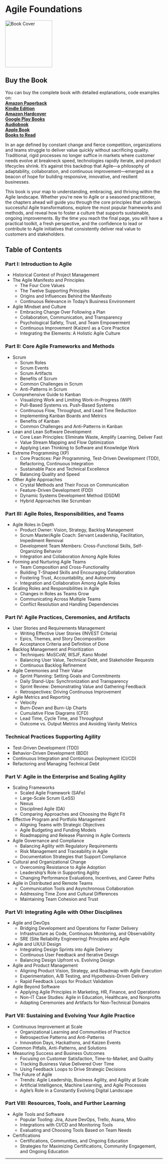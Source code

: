 # Agile Foundations

<img src="https://is1-ssl.mzstatic.com/image/thumb/Publication221/v4/6e/35/bd/6e35bd96-2efe-f2cc-03f1-fe7d36fd5059/7fc7c771-18dc-4954-9de7-ab1df16d68f3_cover_image.png/626x0w.webp" alt="Book Cover" width="150" />

## Buy the Book

You can buy the complete book with detailed explanations, code examples on:  
**[Amazon Paperback](https://www.amazon.com/dp/B0DPZK36F3)**  
**[Kindle Edition](https://www.amazon.com/dp/B0DPXBXSXL)**  
**[Amazon Hardcover](https://www.amazon.com/dp/B0DPZ6XFF1)**  
**[Google Play Books](https://play.google.com/store/books/details?id=89g2EQAAQBAJ)**  
**[Audiobook](https://play.google.com/store/audiobooks/details?id=AQAAAEDyw1uDuM)**  
**[Apple Book](https://books.apple.com/us/book/agile-foundations/id6739236119)**  
**[Books to Read](https://books2read.com/u/47e8XN)**

In an age defined by constant change and fierce competition, organizations and teams struggle to deliver value quickly without sacrificing quality. Traditional, rigid processes no longer suffice in markets where customer needs evolve at breakneck speed, technologies rapidly iterate, and product lifecycles shrink. It’s against this backdrop that Agile—a philosophy of adaptability, collaboration, and continuous improvement—emerged as a beacon of hope for building responsive, innovative, and resilient businesses.  

This book is your map to understanding, embracing, and thriving within the Agile landscape. Whether you’re new to Agile or a seasoned practitioner, the chapters ahead will guide you through the core principles that underpin successful Agile transformations, explore the most popular frameworks and methods, and reveal how to foster a culture that supports sustainable, ongoing improvements. By the time you reach the final page, you will have a practical toolkit, a fresh perspective, and the confidence to lead or contribute to Agile initiatives that consistently deliver real value to customers and stakeholders.

## Table of Contents

### Part I: Introduction to Agile
- Historical Context of Project Management
- The Agile Manifesto and Principles
  - The Four Core Values
  - The Twelve Supporting Principles
  - Origins and Influences Behind the Manifesto
  - Continuous Relevance in Today’s Business Environment
- Agile Mindset and Culture
  - Embracing Change Over Following a Plan
  - Collaboration, Communication, and Transparency
  - Psychological Safety, Trust, and Team Empowerment
  - Continuous Improvement (Kaizen) as a Core Practice
  - Integrating the Elements: A Holistic Agile Culture

### Part II: Core Agile Frameworks and Methods
- Scrum
  - Scrum Roles
  - Scrum Events
  - Scrum Artifacts
  - Benefits of Scrum
  - Common Challenges in Scrum
  - Anti-Patterns in Scrum
- Comprehensive Guide to Kanban
  - Visualizing Work and Limiting Work-in-Progress (WIP)
  - Pull-Based Systems vs. Push-Based Systems
  - Continuous Flow, Throughput, and Lead Time Reduction
  - Implementing Kanban Boards and Metrics
  - Benefits of Kanban
  - Common Challenges and Anti-Patterns in Kanban
- Lean and Lean Software Development
  - Core Lean Principles: Eliminate Waste, Amplify Learning, Deliver Fast
  - Value Stream Mapping and Flow Optimization
  - Applying Lean Thinking to Software and Knowledge Work
- Extreme Programming (XP)
  - Core Practices: Pair Programming, Test-Driven Development (TDD), Refactoring, Continuous Integration
  - Sustainable Pace and Technical Excellence
  - Balancing Quality and Speed
- Other Agile Approaches
  - Crystal Methods and Their Focus on Communication
  - Feature-Driven Development (FDD)
  - Dynamic Systems Development Method (DSDM)
  - Hybrid Approaches like Scrumban

### Part III: Agile Roles, Responsibilities, and Teams
- Agile Roles in Depth
  - Product Owner: Vision, Strategy, Backlog Management
  - Scrum Master/Agile Coach: Servant Leadership, Facilitation, Impediment Removal
  - Development Team Members: Cross-Functional Skills, Self-Organizing Behavior
  - Integration and Collaboration Among Agile Roles
- Forming and Nurturing Agile Teams
  - Team Composition and Cross-Functionality
  - Building T-Shaped Skills and Encouraging Collaboration
  - Fostering Trust, Accountability, and Autonomy
  - Integration and Collaboration Among Agile Roles
- Scaling Roles and Responsibilities in Agile
  - Changes in Roles as Teams Grow
  - Communicating Across Multiple Teams
  - Conflict Resolution and Handling Dependencies

### Part IV: Agile Practices, Ceremonies, and Artifacts
- User Stories and Requirements Management
  - Writing Effective User Stories (INVEST Criteria)
  - Epics, Themes, and Story Decomposition
  - Acceptance Criteria and Definition of Done
- Backlog Management and Prioritization
  - Techniques: MoSCoW, WSJF, Kano Model
  - Balancing User Value, Technical Debt, and Stakeholder Requests
  - Continuous Backlog Refinement
- Agile Ceremonies and Their Value
  - Sprint Planning: Setting Goals and Commitments
  - Daily Stand-Ups: Synchronization and Transparency
  - Sprint Review: Demonstrating Value and Gathering Feedback
  - Retrospectives: Driving Continuous Improvement
- Agile Metrics and Reporting
  - Velocity
  - Burn-Down and Burn-Up Charts
  - Cumulative Flow Diagrams (CFD)
  - Lead Time, Cycle Time, and Throughput
  - Outcome vs. Output Metrics and Avoiding Vanity Metrics

### Technical Practices Supporting Agility
- Test-Driven Development (TDD)
- Behavior-Driven Development (BDD)
- Continuous Integration and Continuous Deployment (CI/CD)
- Refactoring and Managing Technical Debt

### Part V: Agile in the Enterprise and Scaling Agility
- Scaling Frameworks
  - Scaled Agile Framework (SAFe)
  - Large-Scale Scrum (LeSS)
  - Nexus
  - Disciplined Agile (DA)
  - Comparing Approaches and Choosing the Right Fit
- Effective Program and Portfolio Management
  - Aligning Teams with Strategic Objectives
  - Agile Budgeting and Funding Models
  - Roadmapping and Release Planning in Agile Contexts
- Agile Governance and Compliance
  - Balancing Agility with Regulatory Requirements
  - Risk Management and Traceability in Agile
  - Documentation Strategies that Support Compliance
- Cultural and Organizational Change
  - Overcoming Resistance to Agile Adoption
  - Leadership’s Role in Supporting Agility
  - Changing Performance Evaluations, Incentives, and Career Paths
- Agile in Distributed and Remote Teams
  - Communication Tools and Asynchronous Collaboration
  - Addressing Time Zone and Cultural Differences
  - Maintaining Team Cohesion and Trust

### Part VI: Integrating Agile with Other Disciplines
- Agile and DevOps
  - Bridging Development and Operations for Faster Delivery
  - Infrastructure as Code, Continuous Monitoring, and Observability
  - SRE (Site Reliability Engineering) Principles and Agile
- Agile and UX/UI Design
  - Integrating Design Sprints into Agile Delivery
  - Continuous User Feedback and Iterative Design
  - Balancing Design Upfront vs. Evolving Design
- Agile and Product Management
  - Aligning Product Vision, Strategy, and Roadmap with Agile Execution
  - Experimentation, A/B Testing, and Hypothesis-Driven Delivery
  - Rapid Feedback Loops for Product Validation
- Agile Beyond Software
  - Applying Agile Principles in Marketing, HR, Finance, and Operations
  - Non-IT Case Studies: Agile in Education, Healthcare, and Nonprofits
  - Adapting Ceremonies and Artifacts for Non-Technical Domains

### Part VII: Sustaining and Evolving Your Agile Practice
- Continuous Improvement at Scale
  - Organizational Learning and Communities of Practice
  - Retrospective Patterns and Anti-Patterns
  - Innovation Days, Hackathons, and Kaizen Events
- Common Pitfalls, Anti-Patterns, and Solutions
- Measuring Success and Business Outcomes
  - Focusing on Customer Satisfaction, Time-to-Market, and Quality
  - Tracking Business Value Delivered Over Time
  - Using Feedback Loops to Drive Strategic Decisions
- The Future of Agile
  - Trends: Agile Leadership, Business Agility, and Agility at Scale
  - Artificial Intelligence, Machine Learning, and Agile Processes
  - Agile’s Role in a Constantly Evolving Digital Landscape

### Part VIII: Resources, Tools, and Further Learning
- Agile Tools and Software
  - Popular Tooling: Jira, Azure DevOps, Trello, Asana, Miro
  - Integrations with CI/CD and Monitoring Tools
  - Evaluating and Choosing Tools Based on Team Needs
- Certifications
  - Certifications, Communities, and Ongoing Education
  - Strategies for Maximizing Certifications, Community Engagement, and Ongoing Education


---
